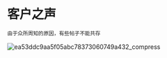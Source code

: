 # 客户之声
```python
由于众所周知的原因，有些帖子不能共存
```

![ea53ddc9aa5f05abc78373060749a432_compress](https://github.com/user-attachments/assets/0e5e4553-532f-4953-9a21-f3a463ab7f76)
